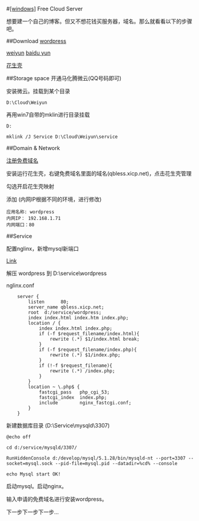 #[[windows]](/#windows) Free Cloud Server

想要建一个自己的博客。但又不想花钱买服务器，域名。那么就看看以下的步骤吧。

##Download
[wordpress](http://cn.wordpress.org/)

[weiyun](http://www.weiyun.com/download.html)
[baidu yun](http://yun.baidu.com/1t)

[花生壳](http://hsk.oray.com/download/)

##Storage space
开通马化腾微云(QQ号码即可)

安装微云。挂载到某个目录
```
D:\Cloud\Weiyun
```
再用win7自带的mklin进行目录挂载
```
D:

mklink /J Service D:\Cloud\Weiyun\service
```

##Domain & Network

[注册免费域名](https://console.oray.com/domain/free/)

安装运行花生壳，右键免费域名里面的域名(qbless.xicp.net)，点击花生壳管理

勾选开启花生壳映射

添加 (内网IP根据不同的环境，进行修改)
```
应用名称: wordpress
内网IP： 192.168.1.71
内网端口：80
```

##Service

配置nglinx，新增mysql新端口

[Link](/wnmp.html)

解压 wordpress 到 D:\service\wordpress

nglinx.conf
```
    server {
        listen      80;
        server_name qbless.xicp.net;
        root  d:/service/wordpress;
        index index.html index.htm index.php;
        location / {
            index index.html index.php;
            if (-f $request_filename/index.html){
                rewrite (.*) $1/index.html break;
            }
            if (-f $request_filename/index.php){
                rewrite (.*) $1/index.php;
            }
            if (!-f $request_filename){
                rewrite (.*) /index.php;
            }
        }
        location ~ \.php$ {
            fastcgi_pass   php_cgi_53;
            fastcgi_index  index.php;
            include        nginx_fastcgi.conf;
        }
    }
```

新建数据库目录 (D:\Service\mysqld\3307)
```
@echo off

cd d:/service/mysqld/3307/

RunHiddenConsole d:/develop/mysql/5.1.28/bin/mysqld-nt --port=3307 --socket=mysql.sock --pid-file=mysql.pid --datadir=%cd% --console

echo Mysql start OK!
```

启动mysql。启动nginx。

输入申请的免费域名进行安装wordpress。

下一步下一步下一步...